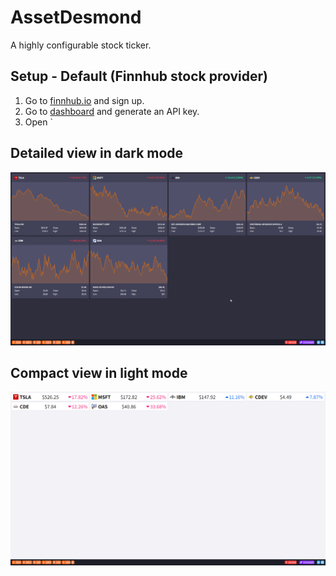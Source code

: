# AssetDesmond
A highly configurable stock ticker.

## Setup - Default (Finnhub stock provider)
1. Go to [finnhub.io](https://finnhub.io/) and sign up.
2. Go to [dashboard](https://finnhub.io/dashboard) and generate an API key.
3. Open `

## Detailed view in dark mode
![](https://github.com/JTinkers/AssetDesmond/blob/main/showcase_1.png)

## Compact view in light mode
![](https://github.com/JTinkers/AssetDesmond/blob/main/showcase_2.png)